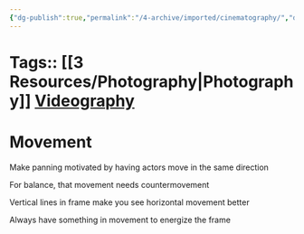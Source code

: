 ```yaml
---
{"dg-publish":true,"permalink":"/4-archive/imported/cinematography/","dgPassFrontmatter":true}
---
```




# Tags:: [[3 Resources/Photography\|Photography]] [Videography](Videography.md)

# Movement


Make panning motivated by having actors move in the same direction

For balance, that movement needs countermovement

Vertical lines in frame make you see horizontal movement better

Always have something in movement to energize the frame

